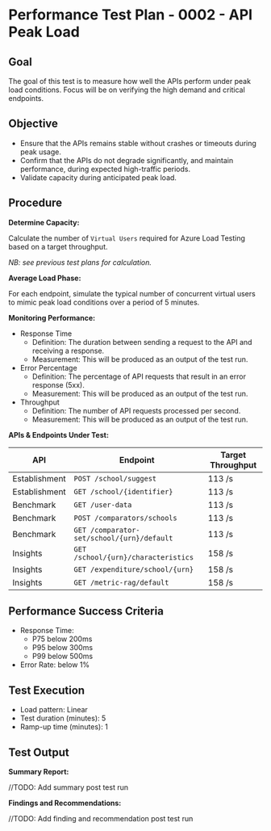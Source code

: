 ﻿# Performance Test Plan - 0002 - API Peak Load

## Goal

The goal of this test is to measure how well the APIs perform under peak load conditions. Focus will be on verifying the
high demand and critical endpoints.

## Objective

- Ensure that the APIs remains stable without crashes or timeouts during peak usage.
- Confirm that the APIs do not degrade significantly, and maintain performance, during expected high-traffic periods.
- Validate capacity during anticipated peak load.

## Procedure

**Determine Capacity:**

Calculate the number of `Virtual Users` required for Azure Load Testing based on a target throughput.

_NB: see previous test plans for calculation._

**Average Load Phase:**

For each endpoint, simulate the typical number of concurrent virtual users to mimic peak load conditions over a
period of 5 minutes.

**Monitoring Performance:**

- Response Time
    - Definition: The duration between sending a request to the API and receiving a response.
    - Measurement: This will be produced as an output of the test run.
- Error Percentage
    - Definition: The percentage of API requests that result in an error response (5xx).
    - Measurement: This will be produced as an output of the test run.
- Throughput
    - Definition: The number of API requests processed per second.
    - Measurement: This will be produced as an output of the test run.

**APIs & Endpoints Under Test:**

| API           | Endpoint                                   | Target Throughput |
|---------------|--------------------------------------------|-------------------|
| Establishment | `POST /school/suggest`                     | 113 /s            |
| Establishment | `GET /school/{identifier}`                 | 113 /s            |
| Benchmark     | `GET /user-data`                           | 113 /s            |
| Benchmark     | `POST /comparators/schools`                | 113 /s            |
| Benchmark     | `GET /comparator-set/school/{urn}/default` | 113 /s            |
| Insights      | `GET /school/{urn}/characteristics`        | 158 /s            |
| Insights      | `GET /expenditure/school/{urn}`            | 158 /s            |
| Insights      | `GET /metric-rag/default`                  | 158 /s            |

## Performance Success Criteria

- Response Time:
    - P75 below 200ms
    - P95 below 300ms
    - P99 below 500ms
- Error Rate:  below 1%

## Test Execution

- Load pattern: Linear
- Test duration (minutes): 5
- Ramp-up time (minutes): 1

## Test Output

**Summary Report:**

//TODO: Add summary post test run

**Findings and Recommendations:**

//TODO: Add finding and recommendation post test run